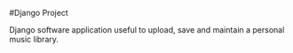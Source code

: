 #Django Project

Django software application useful to upload, save and maintain a personal music library.
